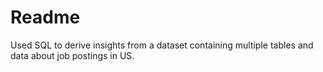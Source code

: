 # Readme
Used SQL to derive insights from a dataset containing multiple tables and data about job postings in US.

